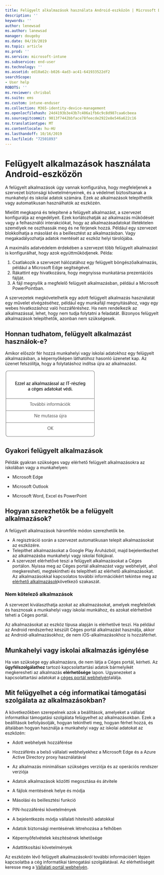 ```yaml
---
title: Felügyelt alkalmazások használata Android-eszközön | Microsoft Docs
description: ''
keywords: ''
author: lenewsad
ms.author: lanewsad
manager: dougeby
ms.date: 04/19/2019
ms.topic: article
ms.prod: ''
ms.service: microsoft-intune
ms.subservice: end-user
ms.technology: ''
ms.assetid: ed10a62c-b026-4ad3-ac41-641933522df2
searchScope:
- User help
ROBOTS: ''
ms.reviewer: chrisbal
ms.suite: ems
ms.custom: intune-enduser
ms.collection: M365-identity-device-management
ms.openlocfilehash: 24d4193b3e43b7c406a1fb6c9c8d987caa6cbeea
ms.sourcegitcommit: 9013f7442bbface78feecde2922e8e546a622c16
ms.translationtype: MT
ms.contentlocale: hu-HU
ms.lasthandoff: 10/16/2019
ms.locfileid: "72501893"
---
```

# <a name="use-managed-apps-on-your-android-device"></a>Felügyelt alkalmazások használata Android-eszközön
A felügyelt alkalmazások úgy vannak konfigurálva, hogy megfeleljenek a szervezet biztonsági követelményeinek, és a védelmet biztosítsanak a munkahelyi és iskolai adatok számára. Ezek az alkalmazások telepíthetők vagy automatikusan használhatók az eszközén. 

Mielőtt megkapná és telepítené a felügyelt alkalmazást, a szervezet konfigurálja az engedélyeit. Ezek korlátozhatják az alkalmazás működését vagy a felhasználói interakciókat, hogy az alkalmazásadatokat illetéktelen személyek ne oszthassák meg és ne férjenek hozzá. Például egy szervezet blokkolhatja a másolást és a beillesztést az alkalmazásban. Vagy megakadályozhatja adatok mentését az eszköz helyi tárolójába.

A maximális adatvédelem érdekében a szervezet több felügyelt alkalmazást is konfigurálhat, hogy azok együttműködjenek. Példa:
1. Csatlakozik a szervezet hálózatához egy felügyelt böngészőalkalmazás, például a Microsoft Edge segítségével.
2. Rákattint egy hivatkozásra, hogy megnyissa munkatársa prezentációs fájlját.
3. A fájl megnyílik a megfelelő felügyelt alkalmazásban, például a Microsoft PowerPointban.

A szervezetek megkövetelhetik egy adott felügyelt alkalmazás használatát egy művelet elvégzéséhez, például egy munkafájl megnyitásához, vagy egy webes hivatkozáshoz való hozzáféréshez. Ha nem rendelkezik az alkalmazással, lehet, hogy nem tudja folytatni a feladatát. Bizonyos felügyelt alkalmazások telepíthetők, azonban nem szükségesek.

## <a name="how-do-i-know-im-using-a-managed-app"></a>Honnan tudhatom, felügyelt alkalmazást használok-e?
Amikor először fér hozzá munkahelyi vagy iskolai adatokhoz egy felügyelt alkalmazásban, a képernyőképen láthatóhoz hasonló üzenetet kap. Az üzenet felszólítja, hogy a folytatáshoz indítsa újra az alkalmazást.

![Képernyőkép arról az üzenetről, amely akkor jelenik meg, amikor egy felhasználó megnyit egy felügyelt alkalmazást az eszközén. Az üzenet a következő: „A szervezet nem védi az adatokat ebben az alkalmazásban. A folytatáshoz indítsa újra az alkalmazást.” Ezután egy OK gomb szerepel.](./media/managed-apps-message.png)

## <a name="commonly-managed-apps"></a>Gyakori felügyelt alkalmazások  
Példák gyakran szükséges vagy elérhető felügyelt alkalmazásokra az iskolában vagy a munkahelyen:

- Microsoft Edge

- Microsoft Outlook

- Microsoft Word, Excel és PowerPoint

## <a name="how-do-i-get-managed-apps"></a>Hogyan szerezhetők be a felügyelt alkalmazások?
A felügyelt alkalmazások háromféle módon szerezhetők be.  
* A regisztráció során a szervezet automatikusan telepít alkalmazásokat az eszközére.  
* Telepíthet alkalmazásokat a Google Play Áruházból, majd bejelentkezhet az alkalmazásba munkahelyi vagy iskolai fiókjával.    
* A szervezet elérhetővé teszi a felügyelt alkalmazásokat a Céges portálon. Nyissa meg az Céges portál alkalmazást vagy webhelyét, ahol megkeresheti, megtekintheti és telepítheti az elérhető alkalmazásokat. Az alkalmazásokkal kapcsolatos további információkért tekintse meg az [elérhető alkalmazások](#available-apps)következő szakaszát.  

### <a name="available-apps"></a>Nem kötelező alkalmazások   
 A szervezet kiválaszthatja azokat az alkalmazásokat, amelyek megfelelőek és hasznosak a munkahelyi vagy iskolai munkához, és azokat elérhetővé teheti a Céges portál.  

 Az alkalmazásokat az eszköz típusa alapján is elérhetővé teszi. Ha például az Android rendszerhez készült Céges portál alkalmazást használja, akkor az Android-alkalmazásokhoz, de nem iOS-alkalmazásokhoz is hozzáférhet.   

## <a name="request-an-app-for-work-or-school"></a>Munkahelyi vagy iskolai alkalmazás igénylése   
 Ha van szüksége egy alkalmazásra, de nem látja a Céges portál, kérheti. Az **ügyfélszolgálathoz** tartozó kapcsolattartási adatok bármelyikét megkeresheti az alkalmazás **elérhetősége** lapon. Ugyanezeket a kapcsolattartási adatokat a [céges portál webhelyén](https://go.microsoft.com/fwlink/?linkid=2010980)találja.   

## <a name="what-can-my-company-support-manage-in-an-app"></a>Mit felügyelhet a cég informatikai támogatási szolgálata az alkalmazásokban?  
A következőkben szerepelnek azok a beállítások, amelyeket a vállalat informatikai támogatási szolgálata felügyelhet az alkalmazásokban. Ezek a beállítások befolyásolják, hogyan tekintheti meg, hogyan férhet hozzá, és általában hogyan használja a munkahelyi vagy az iskolai adatokat az eszközén:

* Adott webhelyek hozzáférése  

* Hozzáférés a belső vállalati webhelyekhez a Microsoft Edge és a Azure Active Directory proxy használatával  

* Az alkalmazás minimálisan szükséges verziója és az operációs rendszer verziója

* Adatok alkalmazások közötti megosztása és átvitele  

* A fájlok mentésének helye és módja  

* Másolási és beillesztési funkció  

* PIN-hozzáférési követelmények  

* A bejelentkezés módja vállalati hitelesítő adatokkal  

* Adatok biztonsági mentésének létrehozása a felhőben  

* Képernyőfelvételek készítésének lehetősége  

* Adattitkosítási követelmények  

Az eszközén lévő felügyelt alkalmazásokról további információért lépjen kapcsolatba a cég informatikai támogatási szolgálatával. Az elérhetőségét keresse meg a [Vállalati portál webhelyén](https://go.microsoft.com/fwlink/?linkid=2010980).
